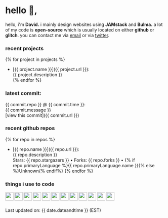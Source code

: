# hello 👋,
hello, i'm <b>David.</b> i mainly design websites using **JAMstack** and **Bulma.** 
a lot of my code is **open-source** which is usually located on either **github** or **glitch**.
you can contact me via [email](mailto:aboutdavid@pm.me) or via [twitter](https://twitter.com/@UpscaleDavid).

### recent projects
{% for project in projects %}
- [{{ project.name }}]({{ project.url }}):<br>
{{ project.description }}<br>
{% endfor %}

### latest commit:
{{ commit.repo }} @ {{ commit.time }}:<br>
{{ commit.message }}<br>
[view this commit]({{ commit.url }})

### recent github repos
{% for repo in repos %}
- [{{ repo.name }}]({{ repo.url }}):<br>
{{ repo.description }}<br>
Stars: {{ repo.stargazers }} • Forks: {{ repo.forks }} • {% if repo.primaryLanguage %}{{ repo.primaryLanguage.name }}{% else %}Unknown{% endif%}
{% endfor %}

### things i use to code
<img src="{{ icons.html }}" align="left" width="26px">
<img src="{{ icons.css }}" align="left" width="26px">
<img src="{{ icons.javascript }}" align="left" width="26px">
<img src="{{ icons.nodejs }}" align="left" width="26px">
<img src="{{ icons.php }}" align="left" width="26px">
<img src="{{ icons.sass }}" align="left" width="26px">
<img src="{{ icons.github }}" align="left" width="26px">
<img src="{{ icons.git }}" align="left" width="26px">
<img src="{{ icons.gitlab }}" align="left" width="26px">
<img src="{{ icons.npm }}" align="left" width="26px">
<img src="{{ icons.atomeditor }}" align="left" width="26px">
<img src="{{ icons.notepadplusplus }}" align="left" width="26px">
<br><br>

Last updated on: {{ date.dateandtime }} (EST)

